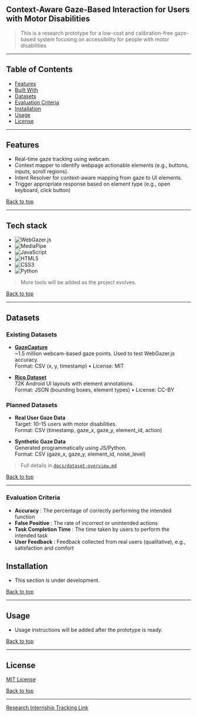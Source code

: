 ## Context-Aware Gaze-Based Interaction for Users with Motor Disabilities

> This is a research prototype for a low-cost and calibration-free gaze-based system focusing on accessibility for people with motor disabilities

---
## Table of Contents

- [Features](#features)
- [Built With](#tech-stack)
- [Datasets](#Datasets)
- [Evaluation Criteria](#evaluation-criteria)
- [Installation](#installation)
- [Usage](#usage)
- [License](#license)

---

## Features
- Real-time gaze tracking using webcam.
- Context mapper to identify webpage actionable elements (e.g., buttons, inputs, scroll regions).
- Intent Resolver for context-aware mapping from gaze to UI elements.
- Trigger appropriate response based on element type (e.g., open keyboard, click button)

[Back to top](#context-aware-gaze-based-interaction-for-users-with-motor-disabilities)


---

## Tech stack
- ![WebGazer.js](https://img.shields.io/badge/WebGazer.js-333?style=for-the-badge&logo=javascript&logoColor=F7DF1E)
- ![MediaPipe](https://img.shields.io/badge/MediaPipe-FF6F00?style=for-the-badge&logo=google&logoColor=white)
- ![JavaScript](https://img.shields.io/badge/JavaScript-F7DF1E?style=for-the-badge&logo=javascript&logoColor=000)
- ![HTML5](https://img.shields.io/badge/HTML5-E34F26?style=for-the-badge&logo=html5&logoColor=white)
- ![CSS3](https://img.shields.io/badge/CSS3-1572B6?style=for-the-badge&logo=css3&logoColor=white)
- ![Python](https://img.shields.io/badge/Python-3776AB?style=for-the-badge&logo=python&logoColor=white)

> More tools will be added as the project evolves.

[Back to top](#context-aware-gaze-based-interaction-for-users-with-motor-disabilities)

---


## Datasets

###  Existing Datasets

- **[GazeCapture](https://gazecapture.csail.mit.edu/)**  
  ~1.5 million webcam-based gaze points. Used to test WebGazer.js accuracy.  
  Format: CSV (x, y, timestamp) • License: MIT

- **[Rico Dataset](https://interactionmining.org/rico)**  
  72K Android UI layouts with element annotations.  
  Format: JSON (bounding boxes, element types) • License: CC-BY

### Planned Datasets

- **Real User Gaze Data**  
  Target: 10–15 users with motor disabilities.  
  Format: CSV (timestamp, gaze_x, gaze_y, element_id, action)

- **Synthetic Gaze Data**  
  Generated programmatically using JS/Python.  
  Format: CSV (gaze_x, gaze_y, element_id, noise_level)

> Full details in [`docs/dataset-overview.md`](docs/dataset-overview.md)

[Back to top](#context-aware-gaze-based-interaction-for-users-with-motor-disabilities)

---
### Evaluation Criteria
- **Accuracy** : The percentage of correctly performing the intended function
- **False Positive** : The rate of incorrect or unintended actions
- **Task Completion Time** : The time taken by users to perform the intended task
- **User Feedback** : Feedback collected from real users (qualitative), e.g., satisfaction and comfort

## Installation
- This section is under development.
  
[Back to top](#context-aware-gaze-based-interaction-for-users-with-motor-disabilities)


---
## Usage
- Usage instructions will be added after the prototype is ready.

[Back to top](#context-aware-gaze-based-interaction-for-users-with-motor-disabilities)

---
## License
[MIT License](https://choosealicense.com/licenses/mit/)

[Back to top](#context-aware-gaze-based-interaction-for-users-with-motor-disabilities)

---



[Research Internship Tracking Link](https://docs.google.com/spreadsheets/d/1a3_x1lYoI29PlsTCBJ-RwOVxCyfKYMAR/edit?usp=sharing&ouid=104954934820321621733&rtpof=true&sd=true)

